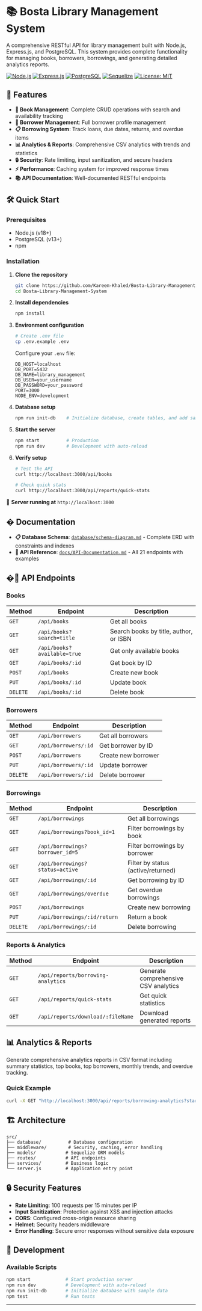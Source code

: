 # 📚 Bosta Library Management System

A comprehensive RESTful API for library management built with Node.js, Express.js, and PostgreSQL. This system provides complete functionality for managing books, borrowers, borrowings, and generating detailed analytics reports.

[![Node.js](https://img.shields.io/badge/Node.js-18+-339933?style=flat&logo=node.js&logoColor=white)](https://nodejs.org/)
[![Express.js](https://img.shields.io/badge/Express.js-4.18+-000000?style=flat&logo=express&logoColor=white)](https://expressjs.com/)
[![PostgreSQL](https://img.shields.io/badge/PostgreSQL-13+-316192?style=flat&logo=postgresql&logoColor=white)](https://postgresql.org/)
[![Sequelize](https://img.shields.io/badge/Sequelize-6.37+-52B0E7?style=flat&logo=sequelize&logoColor=white)](https://sequelize.org/)
[![License: MIT](https://img.shields.io/badge/License-MIT-yellow.svg)](https://opensource.org/licenses/MIT)

## 🚀 Features

- **📖 Book Management**: Complete CRUD operations with search and availability tracking
- **👥 Borrower Management**: Full borrower profile management
- **📋 Borrowing System**: Track loans, due dates, returns, and overdue items
- **📊 Analytics & Reports**: Comprehensive CSV analytics with trends and statistics
- **🔒 Security**: Rate limiting, input sanitization, and secure headers
- **⚡ Performance**: Caching system for improved response times
- **📚 API Documentation**: Well-documented RESTful endpoints

## 🛠️ Quick Start

### Prerequisites
- Node.js (v18+)
- PostgreSQL (v13+)
- npm

### Installation

1. **Clone the repository**
   ```bash
   git clone https://github.com/Kareem-Khaled/Bosta-Library-Management-System.git
   cd Bosta-Library-Management-System
   ```

2. **Install dependencies**
   ```bash
   npm install
   ```

3. **Environment configuration**
   ```bash
   # Create .env file
   cp .env.example .env
   ```
   
   Configure your `.env` file:
   ```env
   DB_HOST=localhost
   DB_PORT=5432
   DB_NAME=library_management
   DB_USER=your_username
   DB_PASSWORD=your_password
   PORT=3000
   NODE_ENV=development
   ```

4. **Database setup**
   ```bash
   npm run init-db    # Initialize database, create tables, and add sample data
   ```

5. **Start the server**
   ```bash
   npm start          # Production
   npm run dev        # Development with auto-reload
   ```

6. **Verify setup**
   ```bash
   # Test the API
   curl http://localhost:3000/api/books
   
   # Check quick stats
   curl http://localhost:3000/api/reports/quick-stats
   ```

🎉 **Server running at** `http://localhost:3000`

## � Documentation

- **📋 Database Schema**: [`database/schema-diagram.md`](database/schema-diagram.md) - Complete ERD with constraints and indexes
- **📡 API Reference**: [`docs/API-Documentation.md`](docs/API-Documentation.md) - All 21 endpoints with examples

## �📡 API Endpoints

### Books
| Method | Endpoint | Description |
|--------|----------|-------------|
| `GET` | `/api/books` | Get all books |
| `GET` | `/api/books?search=title` | Search books by title, author, or ISBN |
| `GET` | `/api/books?available=true` | Get only available books |
| `GET` | `/api/books/:id` | Get book by ID |
| `POST` | `/api/books` | Create new book |
| `PUT` | `/api/books/:id` | Update book |
| `DELETE` | `/api/books/:id` | Delete book |

### Borrowers
| Method | Endpoint | Description |
|--------|----------|-------------|
| `GET` | `/api/borrowers` | Get all borrowers |
| `GET` | `/api/borrowers/:id` | Get borrower by ID |
| `POST` | `/api/borrowers` | Create new borrower |
| `PUT` | `/api/borrowers/:id` | Update borrower |
| `DELETE` | `/api/borrowers/:id` | Delete borrower |

### Borrowings
| Method | Endpoint | Description |
|--------|----------|-------------|
| `GET` | `/api/borrowings` | Get all borrowings |
| `GET` | `/api/borrowings?book_id=1` | Filter borrowings by book |
| `GET` | `/api/borrowings?borrower_id=5` | Filter borrowings by borrower |
| `GET` | `/api/borrowings?status=active` | Filter by status (active/returned) |
| `GET` | `/api/borrowings/:id` | Get borrowing by ID |
| `GET` | `/api/borrowings/overdue` | Get overdue borrowings |
| `POST` | `/api/borrowings` | Create new borrowing |
| `PUT` | `/api/borrowings/:id/return` | Return a book |
| `DELETE` | `/api/borrowings/:id` | Delete borrowing |

### Reports & Analytics
| Method | Endpoint | Description |
|--------|----------|-------------|
| `GET` | `/api/reports/borrowing-analytics` | Generate comprehensive CSV analytics |
| `GET` | `/api/reports/quick-stats` | Get quick statistics |
| `GET` | `/api/reports/download/:fileName` | Download generated reports |

## 📊 Analytics & Reports

Generate comprehensive analytics reports in CSV format including summary statistics, top books, top borrowers, monthly trends, and overdue tracking.

### Quick Example
```bash
curl -X GET "http://localhost:3000/api/reports/borrowing-analytics?startDate=2025-01-01&endDate=2025-07-31"
```

## 🏗️ Architecture

```
src/
├── database/          # Database configuration
├── middleware/        # Security, caching, error handling
├── models/           # Sequelize ORM models
├── routes/           # API endpoints
├── services/         # Business logic
└── server.js         # Application entry point
```

## 🔒 Security Features

- **Rate Limiting**: 100 requests per 15 minutes per IP
- **Input Sanitization**: Protection against XSS and injection attacks
- **CORS**: Configured cross-origin resource sharing
- **Helmet**: Security headers middleware
- **Error Handling**: Secure error responses without sensitive data exposure

## 🧪 Development

### Available Scripts
```bash
npm start             # Start production server
npm run dev           # Development with auto-reload
npm run init-db       # Initialize database with sample data
npm test              # Run tests
```

---
